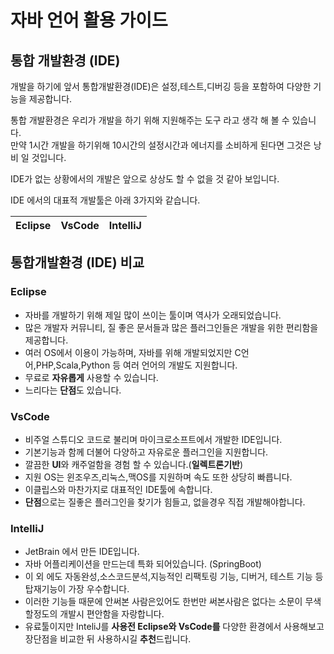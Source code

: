 # 자바 언어 활용 가이드


## 통합 개발환경 (IDE)
개발을 하기에 앞서 통합개발환경(IDE)은 설정,테스트,디버깅 등을 포함하여 다양한 기능을 제공합니다.

통합 개발환경은 우리가 개발을 하기 위해 지원해주는 도구 라고 생각 해 볼 수 있습니다.   
만약 1시간 개발을 하기위해 10시간의 설정시간과 에너지를 소비하게 된다면 그것은 낭비 일 것입니다. 

IDE가 없는 상황에서의 개발은 앞으로 상상도 할 수 없을 것 같아 보입니다.

IDE 에서의 대표적 개발툴은 아래 3가지와 같습니다.  


|Eclipse|VsCode| IntelliJ |
|:---:|:---:|:--------:|

  

## 통합개발환경 (IDE) 비교

### Eclipse
- 자바를 개발하기 위해 제일 많이 쓰이는 툴이며 역사가 오래되었습니다. 
- 많은 개발자 커뮤니티, 질 좋은 문서들과 많은 플러그인들은 개발을 위한 편리함을 제공합니다. 
- 여러 OS에서 이용이 가능하며, 자바를 위해 개발되었지만 C언어,PHP,Scala,Python 등 여러 언어의 개발도 지원합니다.
- 무료로 **자유롭게** 사용할 수 있습니다.
- 느리다는 **단점**도 있습니다.

### VsCode
- 비주얼 스튜디오 코드로 불리며 마이크로소프트에서 개발한 IDE입니다.
- 기본기능과 함께 더불어 다양하고 자유로운 플러그인을 지원합니다.
- 깔끔한 **UI**와 캐주얼함을 경험 할 수 있습니다.(**일렉트론기반**)
- 지원 OS는 윈조우즈,리눅스,맥OS를 지원하며 속도 또한 상당히 빠릅니다. 
- 이클립스와 마찬가지로 대표적인 IDE툴에 속합니다.
- **단점**으로는 질좋은 플러그인을 찾기가 힘들고, 없을경우 직접 개발해야합니다.

### IntelliJ
- JetBrain 에서 만든 IDE입니다.
- 자바 어플리케이션을 만드는데 특화 되어있습니다. (SpringBoot)
- 이 외 에도 자동완성,소스코드분석,지능적인 리팩토링 기능, 디버거, 테스트 기능 등 탑재기능이 가장 우수합니다.
- 이러한 기능들 때문에 안써본 사람은있어도 한번만 써본사람은 없다는 소문이 무색할정도의 개발시 편안함을 자랑합니다.
- 유료툴이지만 InteliJ를 **사용전 Eclipse와 VsCode를** 다양한 환경에서 사용해보고 장단점을 비교한 뒤 사용하시길 **추천**드립니다.

